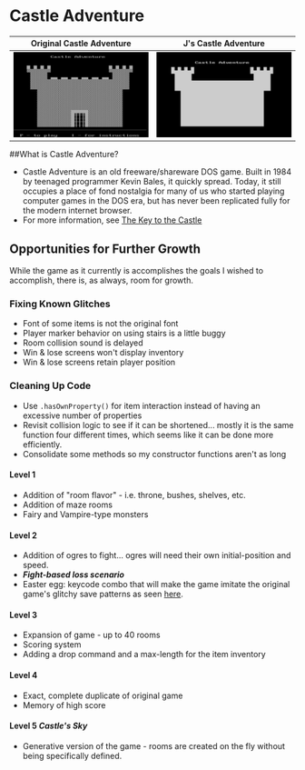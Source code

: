 # Castle Adventure

Original Castle Adventure      |  J's Castle Adventure
:-------------------------:|:-------------------------:
![](assets/castleadventure.png)  |  ![](assets/jscastleadventure.png)

##What is Castle Adventure?
- Castle Adventure is an old freeware/shareware DOS game. Built in 1984 by teenaged programmer Kevin Bales, it quickly spread. Today, it still occupies a place of fond nostalgia for many of us who started playing computer games in the DOS era, but has never been replicated fully for the modern internet browser.
- For more information, see [The Key to the Castle](http://www.thealmightyguru.com/Reviews/CastleAdventure/CA-TheGame.html)


## Opportunities for Further Growth

While the game as it currently is accomplishes the goals I wished to accomplish, there is, as always, room for growth.

### Fixing Known Glitches
- Font of some items is not the original font
- Player marker behavior on using stairs is a little buggy
- Room collision sound is delayed
- Win & lose screens won't display inventory
- Win & lose screens retain player position

### Cleaning Up Code
- Use `.hasOwnProperty()` for item interaction instead of having an excessive number of properties
- Revisit collision logic to see if it can be shortened... mostly it is the same function four different times, which seems like it can be done more efficiently.
- Consolidate some methods so my constructor functions aren't as long

#### Level 1
- Addition of "room flavor" - i.e. throne, bushes, shelves, etc.
- Addition of maze rooms
- Fairy and Vampire-type monsters

#### Level 2 
- Addition of ogres to fight... ogres will need their own initial-position and speed. 
- ***Fight-based loss scenario***
- Easter egg: keycode combo that will make the game imitate the original game's glitchy save patterns as seen [here](https://youtu.be/5ec6AbA-KSQ?t=7m15s). 

#### Level 3
- Expansion of game - up to 40 rooms
- Scoring system
- Adding a drop command and a max-length for the item inventory 

#### Level 4
- Exact, complete duplicate of original game
- Memory of high score

#### Level 5 _Castle's Sky_
- Generative version of the game - rooms are created on the fly without being specifically defined.

